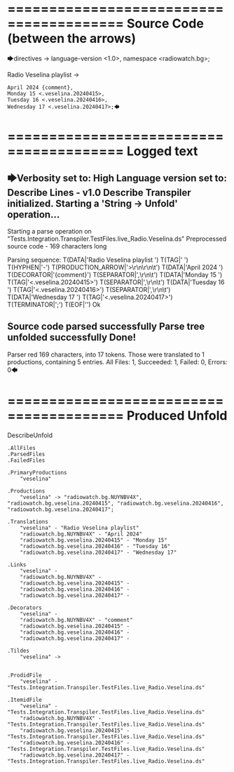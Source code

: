 ========================================
Source Code (between the arrows)
========================================

🡆directives ->
	language-version <1.0>,
	namespace <radiowatch.bg>;

Radio Veselina playlist <veselina> ->

	April 2024 {comment},
	Monday 15 <.veselina.20240415>,
	Tuesday 16 <.veselina.20240416>,
	Wednesday 17 <.veselina.20240417>;🡄

========================================
Logged text
========================================

🡆Verbosity set to: High
Language version set to: Describe Lines - v1.0
Describe Transpiler initialized.
Starting a 'String -> Unfold' operation...
------------------------
Starting a parse operation on "Tests.Integration.Transpiler.TestFiles.live_Radio.Veselina.ds"
Preprocessed source code - 169 characters long

Parsing sequence: T(DATA|'Radio Veselina playlist ') T(TAG|'<veselina> ') T(HYPHEN|'-') T(PRODUCTION_ARROW|'>\r\n\r\n\t') T(DATA|'April 2024 ') T(DECORATOR|'{comment}') T(SEPARATOR|',\r\n\t') T(DATA|'Monday 15 ') T(TAG|'<.veselina.20240415>') T(SEPARATOR|',\r\n\t') T(DATA|'Tuesday 16 ') T(TAG|'<.veselina.20240416>') T(SEPARATOR|',\r\n\t') T(DATA|'Wednesday 17 ') T(TAG|'<.veselina.20240417>') T(TERMINATOR|';') T(EOF|'<EOF>') Ok

Source code parsed successfully
Parse tree unfolded successfully
Done!
------------------------
Parser red 169 characters, into 17 tokens.
Those were translated to 1 productions, containing 5 entries.
All Files: 1, Succeeded: 1, Failed: 0, Errors: 0🡄

========================================
Produced Unfold
========================================

DescribeUnfold

    .AllFiles
    .ParsedFiles
    .FailedFiles

    .PrimaryProductions
        "veselina" 

    .Productions
        "veselina" -> "radiowatch.bg.NUYNBV4X", "radiowatch.bg.veselina.20240415", "radiowatch.bg.veselina.20240416", "radiowatch.bg.veselina.20240417";

    .Translations
        "veselina" - "Radio Veselina playlist"
        "radiowatch.bg.NUYNBV4X" - "April 2024"
        "radiowatch.bg.veselina.20240415" - "Monday 15"
        "radiowatch.bg.veselina.20240416" - "Tuesday 16"
        "radiowatch.bg.veselina.20240417" - "Wednesday 17"

    .Links
        "veselina" - 
        "radiowatch.bg.NUYNBV4X" - 
        "radiowatch.bg.veselina.20240415" - 
        "radiowatch.bg.veselina.20240416" - 
        "radiowatch.bg.veselina.20240417" - 

    .Decorators
        "veselina" - 
        "radiowatch.bg.NUYNBV4X" - "comment"
        "radiowatch.bg.veselina.20240415" - 
        "radiowatch.bg.veselina.20240416" - 
        "radiowatch.bg.veselina.20240417" - 

    .Tildes
        "veselina" -> 


    .ProdidFile
        "veselina" - "Tests.Integration.Transpiler.TestFiles.live_Radio.Veselina.ds"

    .ItemidFile
        "veselina" - "Tests.Integration.Transpiler.TestFiles.live_Radio.Veselina.ds"
        "radiowatch.bg.NUYNBV4X" - "Tests.Integration.Transpiler.TestFiles.live_Radio.Veselina.ds"
        "radiowatch.bg.veselina.20240415" - "Tests.Integration.Transpiler.TestFiles.live_Radio.Veselina.ds"
        "radiowatch.bg.veselina.20240416" - "Tests.Integration.Transpiler.TestFiles.live_Radio.Veselina.ds"
        "radiowatch.bg.veselina.20240417" - "Tests.Integration.Transpiler.TestFiles.live_Radio.Veselina.ds"

